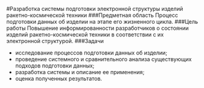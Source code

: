 #Разработка системы подготовки электронной структуры изделий ракетно-космической техники
###Предметная область
Процесс подготовки данных об изделии на этапе его жизненного цикла.
###Цель работы
Повышение информированности разработчиков о состоянии изделий ракетно-космической техники в соответствии с их электронной структурой.
###Задачи
* исследование процессов подготовки данных об изделии;
* проведение системного и сравнительного анализа существующих подходов подготовки данных;
* разработка системы и описание ее применения;
* оценка полученных результатов.
